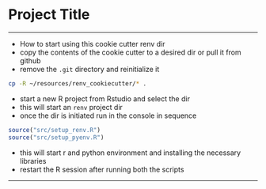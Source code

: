 # Project Title

---

- How to start using this cookie cutter renv dir
- copy the contents of the cookie cutter to a desired dir or pull it from github
- remove the `.git` directory and reinitialize it

```bash
cp -R ~/resources/renv_cookiecutter/* .
```

- start a new R project from Rstudio and select the dir
- this will start an `renv` project dir
- once the dir is initiated run in the console in sequence

```R
source("src/setup_renv.R")
source("src/setup_pyenv.R")
```

- this will start r and python environment and installing the necessary libraries
- restart the R session after running both the scripts

----
